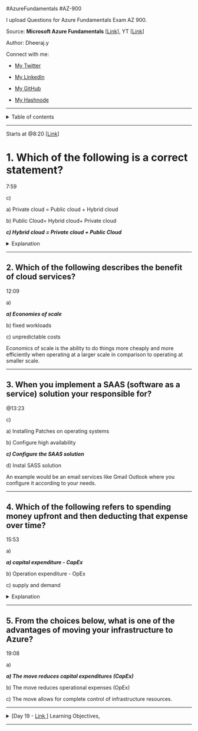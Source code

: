 #AzureFundamentals #AZ-900

I upload Questions for Azure Fundamentals Exam AZ 900.

Source: **Microsoft Azure Fundamentals** \[[Link](https://learn.microsoft.com/en-us/certifications/azure-fundamentals/)\], YT \[[Link](https://youtu.be/C6RFbx1STUk?si=3AnzN9QtRAW9nCqE&t=479)\]

Author: Dheeraj.y

Connect with me:

* [My Twitter](https://twitter.com/yssdheeraj)
    
* [My LinkedIn](https://www.linkedin.com/in/dheerajy1/)
    
* [My GitHub](https://github.com/dheerajy1)
    
* [My Hashnode](https://dheerajy1.hashnode.dev/)

---
<!-- 
[Question  - ]()
 -->
<details> 
<summary>Table of contents</summary>


1. [Question 1 - Which of the following is a correct statement?](#1-which-of-the-following-is-a-correct-statement)
2. [Question 2 - Which of the following describes the benefit of cloud services?](#2-which-of-the-following-describes-the-benefit-of-cloud-services)
3. [Question 3 - When you implement a SAAS (software as a service) solution your responsible for?](#3-when-you-implement-a-saas-software-as-a-service-solution-your-responsible-for)
4. [Question 4 - Which of the following refers to spending money upfront and then deducting that expense over time?](#4-which-of-the-following-refers-to-spending-money-upfront-and-then-deducting-that-expense-over-time)
5. [Question 5 - ](#5-from-the-choices-below-what-is-one-of-the-advantages-of-moving-your-infrastructure-to-azure)

</details>

---

Starts at
@8:20 \[[Link](https://youtu.be/C6RFbx1STUk?si=ftZjKGL55ZMWIOaw&t=482)\]


# 1\. Which of the following is a correct statement?

7:59

c)

a) Private cloud = Public cloud + Hybrid cloud

b) Public Cloud= Hybrid cloud+ Private cloud

***c) Hybrid cloud = Private cloud + Public Cloud***

<details> 
<summary>
Explanation
</summary>

### Public cloud

Public cloud are owned and operated by cloud service providers like Azure, AWS, GCP.

Public clouds are most common type of cloud computing deployment where the cloud resources (like servers and storage) are owned and operated by a 3rd party cloud service provider and delivered over the Internet.

Public cloud, all hardware, software, and other supporting infrastructure are owned and managed by the cloud provider microsoft is an example of the public cloud.

In a public cloud, you share the same hardware, storage, and network devices with other organisations or cloud "tenants," and you access services and manage your account using a web browser.

Public cloud deployments are frequently used to provide web based email online office applications storage and testing and development environments.

Advantage of public clouds:

* lower cost - no need to purchase hardware or software and you pay only for the service you use.
    
* No maintenance - your service provider provides the maintenance.
    
*  unlimited scalability - on-demand resources are available to meet your business needs.
    
* High reliability - a vast network of servers ensures against failure.
    

### Private cloud

Private cloud is where the computing resources/ cloud resources are offered Exclusively via a private network.

Definition :

Private cloud consists of cloud computing resources used exclusively by one business or organization.

The private cloud can be physically located at your organization's onsite data center, Or it can be hosted by a third-party service provider.

but in a private cloud, the services and infrastructure are always maintained on a private network and the hardware and software are dedicated solely to your organization.

Private clouds are often used by government agencies, financial institutions and other mid-to-large-size organizations with business-critical operations seeking enhanced control over their environment.

Advantages of a private cloud:

* More flexibility - Your organization can customize Its cloud environment to meet specific business needs.
    
* More control - resources are not shared with others, so higher levels of control and privacy are possible.
    
* More scalability - Private clouds often offer more scalability compared to on-premises infrastructure.
    

### Hybrid cloud

A hybrid cloud, As the name suggests, is a combination of public cloud and private cloud. A hybrid cloud typically extends a connection from an on-premises data center to a public cloud.

A hybrid cloud is a type of cloud computing that combines on premises infrastructure - or a private cloud - with a public cloud. Hybrid clouds allow data and apps to move between the two environments.

Many organisations choose a hybrid cloud approach due to business imperative such as

* meeting regulatory and data sovereignty requirements,
    
* taking full advantage of on premises technology investment,
    
* or addressing low latency issues
    

The hybrid cloud is evolving to include edge workloads as well. Add computing brings the computing power of the cloud to IOT devices - closer to where the data resides.

By moving workloads to the edge, devices spend less time communicating with the cloud, reducing latency and they are even able to operate reliably in extended offline periods.

When computing and processing demand fluctuates, hybrid cloud computing gives businesses the ability to seamlessly scale up their on premises infrastructure to the public cloud to handle any overflow - without giving the third-party data centres access to the entirety of the data.

Advantages of hybrid cloud:

* Control- your organisation can maintain a private infrastructure for sensitive assets or workloads that require low latency.
    
* Flexibility - you can take advantage of additional resources in the public cloud when you need them.
    
* Cost - effectiveness - with ability to scale to the public cloud, you pay for extra computing power only when needed.
    
* Ease - transitioning to the hybrid cloud doesn't have to be overwhelming because you can migrate gradually phasing in workloads over time.

</details>

---

## 2\. Which of the following describes the benefit of cloud services?

12:09

a)

***a) Economies of scale***

b) fixed workloads

c) unpredictable costs

Economics of scale is the ability to do things more cheaply and more efficiently when operating at a larger scale in comparison to operating at smaller scale.

---

## 3\. When you implement a SAAS (software as a service) solution your responsible for?

@13:23

c)

a) Installing Patches on operating systems

b) Configure high availability

***c) Configure the SAAS solution***

d) Instal SASS solution

An example would be an email services like Gmail Outlook where you configure it according to your needs.

---

## 4\. Which of the following refers to spending money upfront and then deducting that expense over time?

15:53

a)

***a) capital expenditure - CapEx***

b) Operation expenditure - OpEx

c) supply and demand

<details> 
<summary>
Explanation
</summary>

| Capital expenditure | operation expenditure |
| --- | --- |
| CapEx (Capital expenditure) is the spending of money on physical infrastructure upfront and then deducting that expense from your tax bill overtime. | OpEx (Operation expenditures) is spending money on services or products now on being built for them now. You can deduct this expense from your tax bill in the same year. |
| CapEx Is an upfront cost which has a value that reduces overtime and usually has more recurring cost. | There is no upfront cost that has recurrent cost. |
| Capital expenditure (CapEx) are major purchases a company makes that are designed to be used over the long term. | Operation expenditures (OpEx) are the *day-to-day expenses* a company incurs to keep its business operational. |
| Examples of CapEx include Physical assets such as buildings equipment machinery and vehicles. | Examples of OpEx include employee salaries, rent, utilities, property taxes, and cost of goods sold (COGS) |
| Deploying your own data centre and ***<mark> Azure Reserved VM Instances </mark>*** are a few examples of CapEx pricing model. | ***<mark>Azure Virtual machines are an example of OpEx pricing model.</mark>*** |

***<mark>Microsoft azure reserve vm instances in cloud or an example of CapEx pricing model.</mark>***

***<mark>Azure Virtual machines are an example of OpEx pricing model.</mark>***

</details>

---

## 5\. From the choices below, what is one of the advantages of moving your infrastructure to Azure?

19:08

a)

***a) The move reduces capital expenditures (CapEx)***

b) The move reduces operational expenses (OpEx)

c) The move allows for complete control of infrastructure resources.

---

<details>
<summary>
[Day 19 -
<a href = "https://dheerajy1.hashnode.dev/practicing-microsoft-azure-fundamentals-for-az-900-exam-day-19"> Link 
</a>
]
Learning Objectives,

</summary>

1. Describing public cloud, private cloud, hybrid cloud,
    
2. economies of scale- benefits of cloud service,
    
3. Configure SAAS solution - SAAS infra service type,
    
4. Capital expenditure - CapEx - Spend money upfront and deduct tax bill overtime,
    
5. Reduces Capital expenditure - CapEx - Transitioning to cloud from on premises infra.
</details>

---